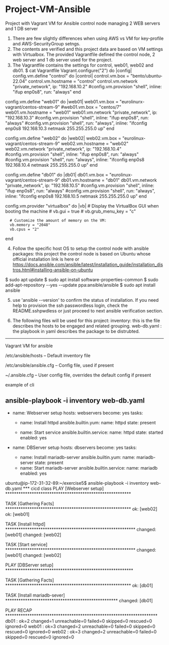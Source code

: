 # Project-VM-Ansible
Project with Vagrant VM for Ansible control node managing 2 WEB servers and 1 DB server

1. There are few slightly differences when using AWS vs VM for key-profile and AWS-SecurityGroup setngs. 
2. The contents are verified and this project data are based on VM settings with Virtualbox. The provided Vagrantfile defined the control node, 2 web server and 1 db server used for the project.
3. The Vagrantfile contains the settings for control, web01, web02 and db01.
$ cat Vagrantfile
Vagrant.configure("2") do |config|
  config.vm.define "control" do |control|
        control.vm.box = "bento/ubuntu-22.04"
        control.vm.hostname = "control"
        control.vm.network "private_network", ip: "192.168.10.2"
        #config.vm.provision "shell", inline: "ifup enp0s8", run: "always"
  end

  config.vm.define "web01" do |web01|
        web01.vm.box = "eurolinurx-vagrant/centos-stream-9"
        #web01.vm.box = "centos/7"
        web01.vm.hostname = "web01"
        web01.vm.network "private_network", ip: "192.168.10.3"
        #config.vm.provision "shell", inline: "ifup enp0s8", run: "always"
        #config.vm.provision "shell", run: "always", inline: "ifconfig enp0s8 192.168.10.3 netmask  255.255.255.0 up"
  end

  config.vm.define "web02" do |web02|
        web02.vm.box = "eurolinux-vagrant/centos-stream-9"
        web02.vm.hostname = "web02"
        web02.vm.network "private_network", ip: "192.168.10.4"
        #config.vm.provision "shell", inline: "ifup enp0s8", run: "always"
        #config.vm.provision "shell", run: "always", inline: "ifconfig enp0s8 192.168.10.4 netmask  255.255.255.0 up"
  end

  config.vm.define "db01" do |db01|
        db01.vm.box = "eurolinux-vagrant/centos-stream-9"
        db01.vm.hostname = "db01"
        db01.vm.network "private_network", ip: "192.168.10.5"
        #config.vm.provision "shell", inline: "ifup enp0s8", run: "always"
        #config.vm.provision "shell", run: "always", inline: "ifconfig enp0s8 192.168.10.5 netmask  255.255.255.0 up"
  end

  config.vm.provider "virtualbox" do |vb|
      # Display the VirtualBox GUI when booting the machine
      # vb.gui = true
      # vb.grub_menu_key = "c"

      # Customize the amount of memory on the VM:
      vb.memory = "2048"
      vb.cpus = "2"
  end

4. Follow the specific host OS to setup the control node with ansible packages: this project the control node is based on Ubuntu whose official installation link is here or https://docs.ansible.com/ansible/latest/installation_guide/installation_distros.html#installing-ansible-on-ubuntu

$ sudo apt update
$ sudo apt install software-properties-common
$ sudo add-apt-repository --yes --update ppa:ansible/ansible
$ sudo apt install ansible

5. use 'ansible --version' to confirm the status of installation. If you need help to provision the ssh passwordless login, check the README.sshpwdless or just proceed to next ansible verification section. 

6. The following files will be used for this project: 
inventory: this is the file describes the hosts to be engaged and related grouping. 
web-db.yaml : the playbook in yaml describes the package to be distrubted.

***
Vagrant VM for ansible

/etc/ansible/hosts – Default inventory file

/etc/ansible/ansible.cfg – Config file, used if present

~/.ansible.cfg – User config file, overrides the default config if present


example of cli

ansible-playbook -i inventory web-db.yaml
---
- name: Webserver setup
  hosts: webservers
  become: yes
  tasks:
    - name: Install httpd
      ansible.builtin.yum:
        name: httpd
        state: present

    - name: Start service
      ansible.builtin.service:
        name: httpd
        state: started
        enabled: yes

- name: DBServer setup
  hosts: dbservers
  become: yes
  tasks:
    - name: Install mariadb-server
      ansible.builtin.yum:
        name: mariadb-server
        state: present
    - name: Start mariadb-server
      ansible.builtin.service:
        name: mariadb
        enabled: yes

ubuntu@ip-172-31-32-89:~/exercise5$ ansible-playbook -i inventory web-db.yaml
*** cicd class
PLAY [Webserver setup] *********************************************************

TASK [Gathering Facts] *********************************************************
ok: [web02]
ok: [web01]

TASK [Install httpd] ***********************************************************
changed: [web01]
changed: [web02]

TASK [Start service] ***********************************************************
changed: [web01]
changed: [web02]

PLAY [DBServer setup] **********************************************************

TASK [Gathering Facts] *********************************************************
ok: [db01]

TASK [Install mariadb-sever] ***************************************************
changed: [db01]

PLAY RECAP *********************************************************************
db01                       : ok=2    changed=1    unreachable=0    failed=0    skipped=0    rescued=0    ignored=0
web01                      : ok=3    changed=2    unreachable=0    failed=0    skipped=0    rescued=0    ignored=0
web02                      : ok=3    changed=2    unreachable=0    failed=0    skipped=0    rescued=0    ignored=0


